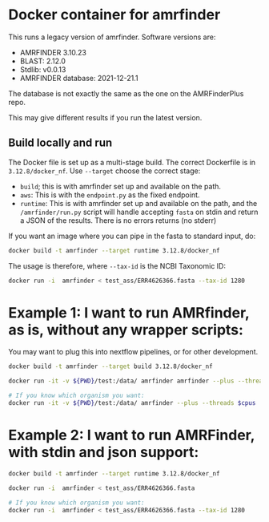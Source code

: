 # Docker container for amrfinder

This runs a legacy version of amrfinder. Software versions are:

* AMRFINDER 3.10.23
* BLAST: 2.12.0
* Stdlib: v0.0.13
* AMRFINDER database: 2021-12-21.1 

The database is not exactly the same as the one on the AMRFinderPlus repo. 

This may give different results if you run the latest version. 

## Build locally and run 

The Docker file is set up as a multi-stage build. The correct Dockerfile is in `3.12.8/docker_nf`.  Use `--target` choose the correct stage:

* `build`; this is with amrfinder set up and available on the path. 
* `aws`: This is with the `endpoint.py` as the fixed endpoint. 
* `runtime`: This is with amrfinder set up and available on the path, and the `/amrfinder/run.py` script will handle accepting `fasta` on stdin and return a JSON of the results. There is no errors returns (no stderr)

If you want an image where you can pipe in the fasta to standard input, do:

```bash
docker build -t amrfinder --target runtime 3.12.8/docker_nf
```

The usage is therefore, where `--tax-id` is the NCBI Taxonomic ID:  

```bash
docker run -i  amrfinder < test_ass/ERR4626366.fasta --tax-id 1280
```

# Example 1: I want to run AMRfinder, as is, without any wrapper scripts:

You may want to plug this into nextflow pipelines, or for other development. 

```bash
docker build -t amrfinder --target build 3.12.8/docker_nf 

docker run -it -v ${PWD}/test:/data/ amrfinder amrfinder --plus --threads $cpus -n $fasta_file > ${sample}_amrfinder.txt 2> ${sample}_amrfinder.err

# If you know which organism you want: 
docker run -it -v ${PWD}/test:/data/ amrfinder --plus --threads $cpus  -n $fasta_file --organism $species > ${sample}_amrfinder.txt 2> ${sample}_amrfinder.err
```

# Example 2: I want to run AMRFinder, with stdin and json support:

```bash 
docker build -t amrfinder --target runtime 3.12.8/docker_nf

docker run -i  amrfinder < test_ass/ERR4626366.fasta

# If you know which organism you want: 
docker run -i  amrfinder < test_ass/ERR4626366.fasta --tax-id 1280
```
